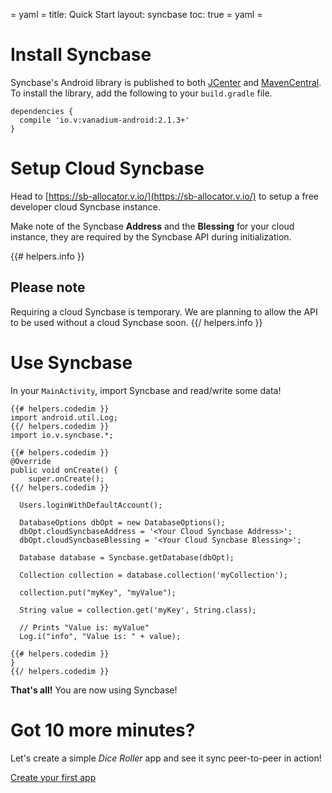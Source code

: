 = yaml =
title: Quick Start
layout: syncbase
toc: true
= yaml =

# Install Syncbase
Syncbase's Android library is published to both [JCenter] and [MavenCentral].
To install the library, add the following to your `build.gradle` file.

```
dependencies {
  compile 'io.v:vanadium-android:2.1.3+'
}
```

# Setup Cloud Syncbase
Head to [https://sb-allocator.v.io/](https://sb-allocator.v.io/) to setup a free
developer cloud Syncbase instance.

Make note of the Syncbase **Address** and the **Blessing** for your cloud
instance, they are required by the Syncbase API during initialization.

{{# helpers.info }}
## Please note
Requiring a cloud Syncbase is temporary. We are planning to allow the API to be
used without a cloud Syncbase soon.
{{/ helpers.info }}

# Use Syncbase
In your `MainActivity`, import Syncbase and read/write some data!

```
{{# helpers.codedim }}
import android.util.Log;
{{/ helpers.codedim }}
import io.v.syncbase.*;

{{# helpers.codedim }}
@Override
public void onCreate() {
    super.onCreate();
{{/ helpers.codedim }}

  Users.loginWithDefaultAccount();

  DatabaseOptions dbOpt = new DatabaseOptions();
  dbOpt.cloudSyncbaseAddress = '<Your Cloud Syncbase Address>';
  dbOpt.cloudSyncbaseBlessing = '<Your Cloud Syncbase Blessing>';

  Database database = Syncbase.getDatabase(dbOpt);

  Collection collection = database.collection('myCollection');

  collection.put("myKey", "myValue");

  String value = collection.get('myKey', String.class);

  // Prints "Value is: myValue"
  Log.i("info", "Value is: " + value);

{{# helpers.codedim }}
}
{{/ helpers.codedim }}
```

**That's all!** You are now using Syncbase!

# Got 10 more minutes?
Let's create a simple *Dice Roller* app and see it sync peer-to-peer in action!

<a href="/syncbase/first-app.html" class="button-passive">
Create your first app
</a>


[JCenter]: https://bintray.com/vanadium/io.v/vanadium-android
[MavenCentral]: http://repo1.maven.org/maven2/io/v/vanadium-android
